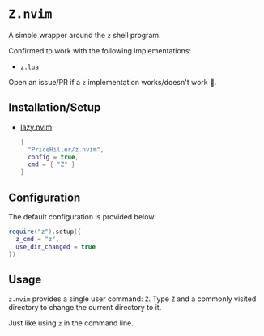 # `Z.nvim`

A simple wrapper around the `z` shell program.

Confirmed to work with the following implementations:

- [`z.lua`](https://github.com/skywind3000/z.lua)

Open an issue/PR if a `z` implementation works/doesn't work 🙂.

## Installation/Setup

- [lazy.nvim](https://github.com/folke/lazy.nvim):

  ```lua
  {
    "PriceHiller/z.nvim",
    config = true,
    cmd = { "Z" }
  }
  ```

## Configuration

The default configuration is provided below:

```lua
require("z").setup({
  z_cmd = "z",
  use_dir_changed = true
})
```

## Usage

`z.nvim` provides a single user command: `Z`. Type `Z` and a commonly visited directory to change the current directory to it.

Just like using `z` in the command line.
